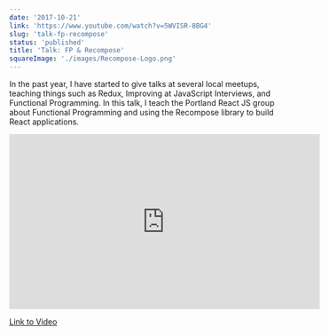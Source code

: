 ```yaml
---
date: '2017-10-21'
link: 'https://www.youtube.com/watch?v=5WVISR-8BG4'
slug: 'talk-fp-recompose'
status: 'published'
title: 'Talk: FP & Recompose'
squareImage: './images/Recompose-Logo.png'
---
```


In the past year, I have started to give talks at several local meetups, teaching things such as Redux, Improving at JavaScript Interviews, and Functional Programming. In this talk, I teach the Portland React JS group about Functional Programming and using the Recompose library to build React applications.

<iframe width="560" height="315" src="https://www.youtube.com/embed/5WVISR-8BG4" frameborder="0" allowfullscreen></iframe>

[Link to Video](https://www.youtube.com/watch?v=5WVISR-8BG4)
